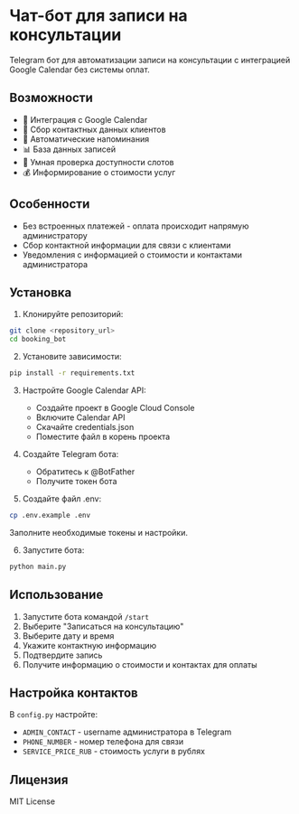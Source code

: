 # Чат-бот для записи на консультации

Telegram бот для автоматизации записи на консультации с интеграцией Google Calendar без системы оплат.

## Возможности

- 📅 Интеграция с Google Calendar
- 📝 Сбор контактных данных клиентов
- 🔔 Автоматические напоминания
- 📊 База данных записей
- 🎯 Умная проверка доступности слотов
- 💰 Информирование о стоимости услуг

## Особенности

- Без встроенных платежей - оплата происходит напрямую администратору
- Сбор контактной информации для связи с клиентами
- Уведомления с информацией о стоимости и контактами администратора

## Установка

1. Клонируйте репозиторий:
```bash
git clone <repository_url>
cd booking_bot
```

2. Установите зависимости:
```bash
pip install -r requirements.txt
```

3. Настройте Google Calendar API:
   - Создайте проект в Google Cloud Console
   - Включите Calendar API
   - Скачайте credentials.json
   - Поместите файл в корень проекта

4. Создайте Telegram бота:
   - Обратитесь к @BotFather
   - Получите токен бота

5. Создайте файл .env:
```bash
cp .env.example .env
```
Заполните необходимые токены и настройки.

6. Запустите бота:
```bash
python main.py
```

## Использование

1. Запустите бота командой `/start`
2. Выберите "Записаться на консультацию"
3. Выберите дату и время
4. Укажите контактную информацию
5. Подтвердите запись
6. Получите информацию о стоимости и контактах для оплаты

## Настройка контактов

В `config.py` настройте:
- `ADMIN_CONTACT` - username администратора в Telegram
- `PHONE_NUMBER` - номер телефона для связи
- `SERVICE_PRICE_RUB` - стоимость услуги в рублях

## Лицензия

MIT License